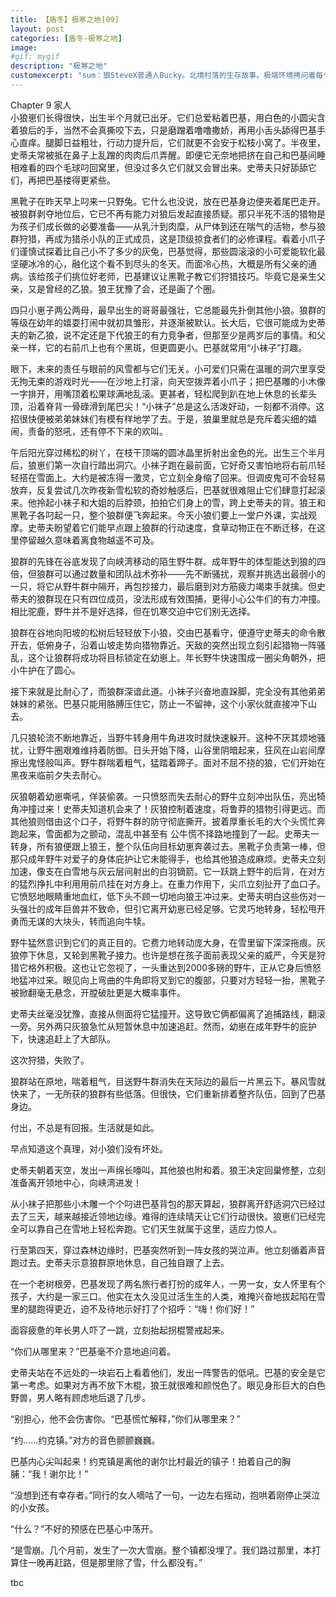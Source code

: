 ```yaml
---
title: 【盾冬】极寒之地[09]
layout: post
categories: [盾冬-极寒之地]
image:
#gif: mygif
description: "极寒之地"
customexcerpt: "sum：狼SteveX普通人Bucky。北境村落的生存故事。极端环境拷问着每个生灵的内心，全文完。请确定您已成年，能接受beastiality。个别章节含有限制级内容，请注意。"
---
```


Chapter 9 家人  
小狼崽们长得很快，出生半个月就已出牙。它们总爱粘着巴基，用白色的小圆尖含着狼后的手，当然不会真撕咬下去，只是磨蹭着噜噜撒娇，再用小舌头舔得巴基手心直痒。腿脚日益粗壮，行动力提升后，它们就更不会安于松枝小窝了。半夜里，史蒂夫常被抵在鼻子上乱蹭的肉肉后爪弄醒。即便它无奈地把挤在自己和巴基间睡相难看的四个毛球叼回窝里，但没过多久它们就又会冒出来。史蒂夫只好舔舔它们，再把巴基搂得更紧些。

黑靴子在昨天早上叼来一只野兔。它什么也没说，放在巴基身边便夹着尾巴走开。被狼群剥夺地位后，它已不再有能力对狼后发起直接质疑。那只半死不活的猎物是为孩子们成长做的必要准备——从乳汁到肉糜，从尸体到还在喘气的活物，参与狼群狩猎，再成为猎杀小队的正式成员，这是顶级掠食者们的必修课程。看着小爪子们谨慎试探着比自己小不了多少的灰兔，巴基觉得，那些圆滚滚的小可爱能软化最坚硬冰冷的心，融化这个看不到尽头的冬天。而面冷心热，大概是所有父亲的通病。该给孩子们挑位好老师，巴基建议让黑靴子教它们狩猎技巧。毕竟它是亲生父亲，又是曾经的乙狼。狼王犹豫了会，还是画了个圈。

四只小崽子两公两母，最早出生的哥哥最强壮，它总能最先扑倒其他小狼。狼群的等级在幼年的嬉耍打闹中就初具雏形，并逐渐被默认。长大后，它很可能成为史蒂夫的新乙狼，说不定还是下代狼王的有力竞争者，但那至少是两岁后的事情。和父亲一样，它的右前爪上也有个黑斑，但更圆更小。巴基就常用“小袜子”打趣。

眼下，未来的责任与眼前的风雪都与它们无关。小可爱们只需在温暖的洞穴里享受无拘无束的游戏时光——在沙地上打滚，向天空拨弄着小爪子；把巴基雕的小木像一字排开，用嘴顶着松果球满地乱滚。更甚者，轻松爬到趴在地上休息的长辈头顶，沿着脊背一骨碌滑到尾巴尖！“小袜子”总是这么活泼好动，一刻都不消停。这招很快便被弟弟妹妹们有模有样地学了去。于是，狼巢里就总是充斥着尖细的嬉闹，责备的怒吼，还有停不下来的欢叫。

午后阳光穿过稀松的树丫，在枝干顶端的圆冰晶里折射出金色的光。出生三个半月后，狼崽们第一次自行踏出洞穴。小袜子跑在最前面，它好奇又害怕地将右前爪轻轻搭在雪面上。大约是被冻得一激灵，它立刻全身缩了回来。但调皮鬼可不会轻易放弃，反复尝试几次昨夜新雪松软的奇妙触感后，巴基就很难阻止它们肆意打起滚来。他拎起小袜子和大姐的后脖颈，拍拍它们身上的雪，跨上史蒂夫的背。狼王和黑靴子各叼起一只，整个狼群便飞奔起来。今天小狼们要上一堂户外课，实战观摩。史蒂夫盼望着它们能早点跟上狼群的行动速度，食草动物正在不断迁移，在这里停留越久意味着离食物越遥不可及。

狼群的先锋在谷底发现了向峡湾移动的陌生野牛群。成年野牛的体型能达到狼的四倍，但狼群可以通过数量和团队战术弥补——先不断骚扰，观察并挑选出最弱小的一只，将它从野牛群中隔开，再包抄接力，最后磨到对方筋疲力竭束手就擒。但史蒂夫的狼群现在只有四位成员，没法形成有效围捕，更得小心公牛们的有力冲撞。相比驼鹿，野牛并不是好选择，但在饥寒交迫中它们别无选择。

狼群在谷地向阳坡的松树后轻轻放下小狼，交由巴基看守，便遵守史蒂夫的命令散开去，低俯身子，沿着山坡走势向猎物靠近。天敌的突然出现立刻引起猎物一阵骚乱，这个让狼群将成功将目标锁定在幼崽上。年长野牛快速围成一圈尖角朝外，把小牛护在了圆心。

接下来就是比耐心了，而狼群深谙此道。小袜子兴奋地直跺脚，完全没有其他弟弟妹妹的紧张。巴基只能用胳膊压住它，防止一不留神，这个小家伙就直接冲下山去。

几只狼轮流不断地靠近，当野牛转身用牛角进攻时就快速躲开。这种不厌其烦地骚扰，让野牛圈艰难维持着防御。日头开始下降，山谷里阴暗起来，狂风在山岩间摩擦出鬼怪般叫声。野牛群喘着粗气，猛踏着蹄子。面对不屈不挠的狼，它们开始在黑夜来临前夕失去耐心。

灰狼朝着幼崽嘶吼，佯装偷袭。一只愤怒而失去耐心的野牛立刻冲出队伍，亮出犄角冲撞过来！史蒂夫知道机会来了！灰狼控制着速度，将鲁莽的猎物引得更远。而其他狼则借由这个口子，将野牛群的防守彻底撕开。披着厚重长毛的大个头慌忙奔跑起来，雪面都为之颤动，混乱中甚至有 公牛慌不择路地撞到了一起。史蒂夫一转身，所有狼便跟上狼王，整个队伍向目标幼崽奔袭过去。黑靴子负责第一棒，但那只成年野牛对爱子的身体庇护让它未能得手，也给其他狼造成麻烦。史蒂夫立刻加速，像支在白雪地与灰云层间射出的白羽镝箭。它一跃跳上野牛的后背，在对方的猛烈挣扎中利用用前爪挂在对方身上。在重力作用下，尖爪立刻扯开了血口子。它愤怒地眼睛重地血红，低下头不顾一切地向狼王冲过来。史蒂夫明白这些伤对一头强壮的成年巨兽并不致命，但引它离开幼崽已经足够。它灵巧地转身，轻松甩开勇而无谋的大块头，转而追向牛犊。

野牛猛然意识到它们的真正目的。它费力地转动庞大身，在雪里留下深深拖痕。灰狼停下休息，又轮到黑靴子接力。也许是想在孩子面前表现父亲的威严，今天是狩猎它格外积极。这也让它忽视了，一头重达到2000多磅的野牛，正从它身后愤怒地猛冲过来。眼见向上弯曲的牛角即将叉到它的腹部，只要对方轻轻一抬，黑靴子被掀翻毫无悬念，开膛破肚更是大概率事件。

史蒂夫丝毫没犹豫，直接从侧面将它猛撞开。这导致它俩都偏离了追捕路线，翻滚一旁。另外两只灰狼急忙从短暂休息中加速追赶。然而，幼崽在成年野牛的庇护下，快速追赶上了大部队。

这次狩猎，失败了。

狼群站在原地，喘着粗气，目送野牛群消失在天际边的最后一片黑云下。暴风雪就快来了，一无所获的狼群有些低落。但很快，它们重新排着整齐队伍，回到了巴基身边。

付出，不总是有回报。生活就是如此。

早点知道这个真理，对小狼们没有坏处。

史蒂夫朝着天空，发出一声绵长嚎叫，其他狼也附和着。狼王决定回巢修整，立刻准备离开领地中心，向峡湾进发！

从小袜子把那些小木雕一个个叼进巴基背包的那天算起，狼群离开舒适洞穴已经过去了三天，越来越接近领地边缘。难得的连续晴天让它们行动很快。狼崽们已经完全可以靠自己在雪地上轻松奔跑。它们天生就属于这里，适应力惊人。

行至第四天，穿过森林边缘时，巴基突然听到一阵女孩的哭泣声。他立刻循着声音跑过去。史蒂夫示意狼群原地休息，自己独自跟了上去。

在一个老树根旁，巴基发现了两名旅行者打扮的成年人，一男一女，女人怀里有个孩子，大约是一家三口。他实在太久没见过活生生的人类，难掩兴奋地拔起陷在雪里的腿跑得更近，迫不及待地示好打了个招呼：“嗨！你们好！”

面容疲惫的年长男人吓了一跳，立刻抬起拐棍警戒起来。

“你们从哪里来？”巴基毫不介意地追问着。

史蒂夫站在不远处的一块岩石上看着他们，发出一阵警告的低吼。巴基的安全是它第一考虑。如果对方再不放下木棍，狼王就很难和颜悦色了。眼见身形巨大的白色野兽，男人略有顾虑地后退了几步。

“别担心，他不会伤害你。“巴基慌忙解释，”你们从哪里来？”

“约……约克镇。”对方的音色颤颤巍巍。

巴基内心尖叫起来！约克镇是离他的谢尔比村最近的镇子！拍着自己的胸脯：“我！谢尔比！”

“没想到还有幸存者。”同行的女人嘀咕了一句，一边左右摇动，抱哄着刚停止哭泣的小女孩。

“什么？”不好的预感在巴基心中荡开。

“是雪崩。几个月前，发生了一次大雪崩。整个镇都没埋了。我们路过那里，本打算住一晚再赶路，但是那里除了雪，什么都没有。”



tbc

